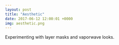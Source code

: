 ```yaml
---
layout: post
title: "Aesthetic"
date: 2017-06-12 12:00:01 +0000
img: aesthetic.png
---
```


Experimenting with layer masks and vaporwave looks.